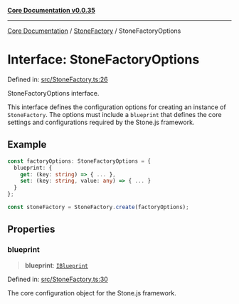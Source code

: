[**Core Documentation v0.0.35**](../../README.md)

***

[Core Documentation](../../modules.md) / [StoneFactory](../README.md) / StoneFactoryOptions

# Interface: StoneFactoryOptions

Defined in: [src/StoneFactory.ts:26](https://github.com/stonemjs/core/blob/c9d95b58ccfb8efcaba0bed7bbf19084836cc28d/src/StoneFactory.ts#L26)

StoneFactoryOptions interface.

This interface defines the configuration options for creating an instance of `StoneFactory`.
The options must include a `blueprint` that defines the core settings and configurations
required by the Stone.js framework.

## Example

```typescript
const factoryOptions: StoneFactoryOptions = {
  blueprint: {
    get: (key: string) => { ... },
    set: (key: string, value: any) => { ... }
  }
};

const stoneFactory = StoneFactory.create(factoryOptions);
```

## Properties

### blueprint

> **blueprint**: [`IBlueprint`](../../definitions/type-aliases/IBlueprint.md)

Defined in: [src/StoneFactory.ts:30](https://github.com/stonemjs/core/blob/c9d95b58ccfb8efcaba0bed7bbf19084836cc28d/src/StoneFactory.ts#L30)

The core configuration object for the Stone.js framework.
